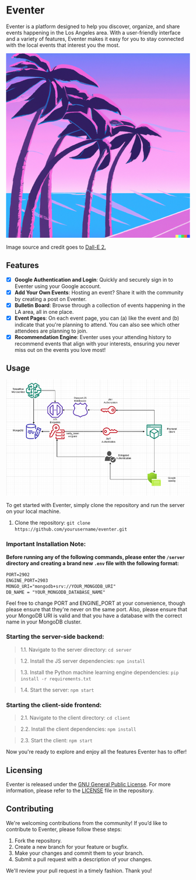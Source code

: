 # Eventer
Eventer is a platform designed to help you discover, organize, and share events happening in the Los Angeles area. With a user-friendly interface and a variety of features, Eventer makes it easy for you to stay connected with the local events that interest you the most.

![](/client/public/android-chrome-512x512.png)

Image source and credit goes to [Dall-E 2.](https://labs.openai.com/)

## Features

- [x] **Google Authentication and Login**: Quickly and securely sign in to Eventer using your Google account.
- [x] **Add Your Own Events**: Hosting an event? Share it with the community by creating a post on Eventer.
- [x] **Bulletin Board**: Browse through a collection of events happening in the LA area, all in one place.
- [x] **Event Pages**: On each event page, you can (a) like the event and (b) indicate that you're planning to attend. You can also see which other attendees are planning to join.
- [x] **Recommendation Engine**: Eventer uses your attending history to recommend events that align with your interests, ensuring you never miss out on the events you love most!

## Usage

![alt text](https://github.com/konstantintzt/eventer/blob/main/blockdiagram.png)

To get started with Eventer, simply clone the repository and run the server on your local machine.
1. Clone the repository: `git clone https://github.com/yourusername/eventer.git`

### **Important Installation Note:**
**Before running any of the following commands, please enter the `/server` directory and creating a brand new `.env` file with the following format:**

```.env
PORT=2902
ENGINE_PORT=2903   
MONGO_URI="mongodb+srv://YOUR_MONGODB_URI"
DB_NAME = "YOUR_MONGODB_DATABASE_NAME"
```

Feel free to change PORT and ENGINE_PORT at your convenience, though please ensure that they're never on the same port. Also, please ensure that your MongoDB URI is valid and that you have a database with the correct name in your MongoDB cluster.

### Starting the server-side backend:
> 1.1. Navigate to the server directory: `cd server`

> 1.2. Install the JS server dependencies: `npm install`

> 1.3. Install the Python machine learning engine dependencies: `pip install -r requirements.txt`

> 1.4. Start the server: `npm start`

### Starting the client-side frontend:
> 2.1. Navigate to the client directory: `cd client`

> 2.2. Install the client dependencies: `npm install`

> 2.3. Start the client: `npm start`

Now you're ready to explore and enjoy all the features Eventer has to offer!

## Licensing
Eventer is released under the [GNU General Public License](https://www.gnu.org/licenses/gpl-3.0.en.html). For more information, please refer to the [LICENSE](/LICENSE) file in the repository.

## Contributing
We're welcoming contributions from the community! If you’d like to contribute to Eventer, please follow these steps:

1. Fork the repository.
2. Create a new branch for your feature or bugfix.
3. Make your changes and commit them to your branch.
4. Submit a pull request with a description of your changes.

We'll review your pull request in a timely fashion. Thank you!
